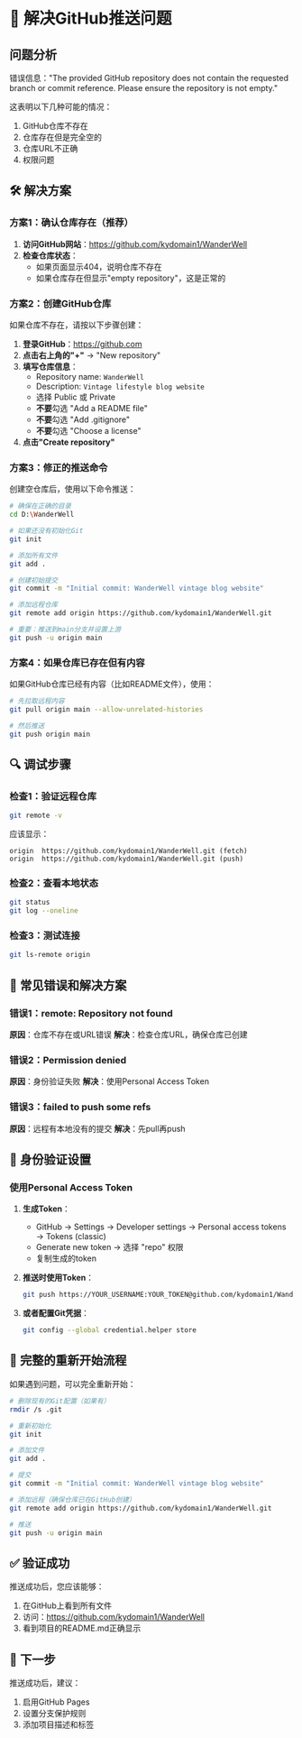 # 🔧 解决GitHub推送问题

## 问题分析
错误信息："The provided GitHub repository does not contain the requested branch or commit reference. Please ensure the repository is not empty."

这表明以下几种可能的情况：
1. GitHub仓库不存在
2. 仓库存在但是完全空的
3. 仓库URL不正确
4. 权限问题

## 🛠️ 解决方案

### 方案1：确认仓库存在（推荐）

1. **访问GitHub网站**：https://github.com/kydomain1/WanderWell
2. **检查仓库状态**：
   - 如果页面显示404，说明仓库不存在
   - 如果仓库存在但显示"empty repository"，这是正常的

### 方案2：创建GitHub仓库

如果仓库不存在，请按以下步骤创建：

1. **登录GitHub**：https://github.com
2. **点击右上角的"+"** → "New repository"
3. **填写仓库信息**：
   - Repository name: `WanderWell`
   - Description: `Vintage lifestyle blog website`
   - 选择 Public 或 Private
   - **不要**勾选 "Add a README file"
   - **不要**勾选 "Add .gitignore"
   - **不要**勾选 "Choose a license"
4. **点击"Create repository"**

### 方案3：修正的推送命令

创建空仓库后，使用以下命令推送：

```bash
# 确保在正确的目录
cd D:\WanderWell

# 如果还没有初始化Git
git init

# 添加所有文件
git add .

# 创建初始提交
git commit -m "Initial commit: WanderWell vintage blog website"

# 添加远程仓库
git remote add origin https://github.com/kydomain1/WanderWell.git

# 重要：推送到main分支并设置上游
git push -u origin main
```

### 方案4：如果仓库已存在但有内容

如果GitHub仓库已经有内容（比如README文件），使用：

```bash
# 先拉取远程内容
git pull origin main --allow-unrelated-histories

# 然后推送
git push origin main
```

## 🔍 调试步骤

### 检查1：验证远程仓库
```bash
git remote -v
```
应该显示：
```
origin  https://github.com/kydomain1/WanderWell.git (fetch)
origin  https://github.com/kydomain1/WanderWell.git (push)
```

### 检查2：查看本地状态
```bash
git status
git log --oneline
```

### 检查3：测试连接
```bash
git ls-remote origin
```

## 🚨 常见错误和解决方案

### 错误1：remote: Repository not found
**原因**：仓库不存在或URL错误
**解决**：检查仓库URL，确保仓库已创建

### 错误2：Permission denied
**原因**：身份验证失败
**解决**：使用Personal Access Token

### 错误3：failed to push some refs
**原因**：远程有本地没有的提交
**解决**：先pull再push

## 🔐 身份验证设置

### 使用Personal Access Token

1. **生成Token**：
   - GitHub → Settings → Developer settings → Personal access tokens → Tokens (classic)
   - Generate new token → 选择 "repo" 权限
   - 复制生成的token

2. **推送时使用Token**：
   ```bash
   git push https://YOUR_USERNAME:YOUR_TOKEN@github.com/kydomain1/WanderWell.git main
   ```

3. **或者配置Git凭据**：
   ```bash
   git config --global credential.helper store
   ```

## 📝 完整的重新开始流程

如果遇到问题，可以完全重新开始：

```bash
# 删除现有的Git配置（如果有）
rmdir /s .git

# 重新初始化
git init

# 添加文件
git add .

# 提交
git commit -m "Initial commit: WanderWell vintage blog website"

# 添加远程（确保仓库已在GitHub创建）
git remote add origin https://github.com/kydomain1/WanderWell.git

# 推送
git push -u origin main
```

## ✅ 验证成功

推送成功后，您应该能够：
1. 在GitHub上看到所有文件
2. 访问：https://github.com/kydomain1/WanderWell
3. 看到项目的README.md正确显示

## 🎯 下一步

推送成功后，建议：
1. 启用GitHub Pages
2. 设置分支保护规则
3. 添加项目描述和标签
